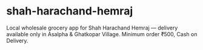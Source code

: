 # shah-harachand-hemraj
Local wholesale grocery app for Shah Harachand Hemraj — delivery available only in Asalpha &amp; Ghatkopar Village. Minimum order ₹500, Cash on Delivery.
